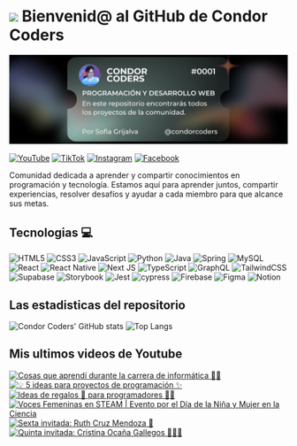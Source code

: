 # <img src="https://media.giphy.com/media/lGhBlBMIN2XsEteTN3/giphy.gif" width="100"/> Bienvenid@ al GitHub de Condor Coders

![Banner de Condor Coders](banner-github-condor-coders.png)

[![YouTube](https://img.shields.io/badge/YouTube-%23FF0000.svg?style=for-the-badge&logo=YouTube&logoColor=white)](https://www.youtube.com/@condorcoders)
[![TikTok](https://img.shields.io/badge/TikTok-%23000000.svg?style=for-the-badge&logo=TikTok&logoColor=white)](https://www.tiktok.com/@condorcoders)
[![Instagram](https://img.shields.io/badge/Instagram-%23E4405F.svg?style=for-the-badge&logo=Instagram&logoColor=white)](https://www.instagram.com/condorcoders/)
[![Facebook](https://img.shields.io/badge/Facebook-%231877F2.svg?style=for-the-badge&logo=Facebook&logoColor=white)](https://www.facebook.com/condorcoders/)

Comunidad dedicada a aprender y compartir conocimientos en programación y tecnología. Estamos aquí para aprender juntos, compartir experiencias, resolver desafíos y ayudar a cada miembro para que alcance sus metas.

## Tecnologias 💻
![HTML5](https://img.shields.io/badge/html5-%23E34F26.svg?style=for-the-badge&logo=html5&logoColor=white)
![CSS3](https://img.shields.io/badge/css3-%231572B6.svg?style=for-the-badge&logo=css3&logoColor=white)
![JavaScript](https://img.shields.io/badge/javascript-%23323330.svg?style=for-the-badge&logo=javascript&logoColor=%23F7DF1E)
![Python](https://img.shields.io/badge/python-3670A0?style=for-the-badge&logo=python&logoColor=ffdd54)
![Java](https://img.shields.io/badge/java-%23ED8B00.svg?style=for-the-badge&logo=openjdk&logoColor=white)
![Spring](https://img.shields.io/badge/spring-%236DB33F.svg?style=for-the-badge&logo=spring&logoColor=white)
![MySQL](https://img.shields.io/badge/mysql-%2300f.svg?style=for-the-badge&logo=mysql&logoColor=white)
<br/>
![React](https://img.shields.io/badge/react-%2320232a.svg?style=for-the-badge&logo=react&logoColor=%2361DAFB)
![React Native](https://img.shields.io/badge/react_native-%2320232a.svg?style=for-the-badge&logo=react&logoColor=%2361DAFB)
![Next JS](https://img.shields.io/badge/Next-black?style=for-the-badge&logo=next.js&logoColor=white)
![TypeScript](https://img.shields.io/badge/typescript-%23007ACC.svg?style=for-the-badge&logo=typescript&logoColor=white)
![GraphQL](https://img.shields.io/badge/-GraphQL-E10098?style=for-the-badge&logo=graphql&logoColor=white)
![TailwindCSS](https://img.shields.io/badge/tailwindcss-%2338B2AC.svg?style=for-the-badge&logo=tailwind-css&logoColor=white)
<br/>
![Supabase](https://img.shields.io/badge/Supabase-3ECF8E?style=for-the-badge&logo=supabase&logoColor=white)
![Storybook](https://img.shields.io/badge/-Storybook-FF4785?style=for-the-badge&logo=storybook&logoColor=white)
![Jest](https://img.shields.io/badge/-jest-%23C21325?style=for-the-badge&logo=jest&logoColor=white)
![cypress](https://img.shields.io/badge/-cypress-%23E5E5E5?style=for-the-badge&logo=cypress&logoColor=058a5e)
![Firebase](https://img.shields.io/badge/Firebase-039BE5?style=for-the-badge&logo=Firebase&logoColor=white)
![Figma](https://img.shields.io/badge/figma-%23F24E1E.svg?style=for-the-badge&logo=figma&logoColor=white)
![Notion](https://img.shields.io/badge/Notion-%23000000.svg?style=for-the-badge&logo=notion&logoColor=white)

## Las estadisticas del repositorio
![Condor Coders' GitHub stats](https://github-readme-stats.vercel.app/api?username=condorcoders&show_icons=true&theme=dark) ![Top Langs](https://github-readme-stats.vercel.app/api/top-langs/?username=condorcoders&layout=compact&theme=dark)

## Mis ultimos videos de Youtube
<!-- BEGIN YOUTUBE-CARDS -->
[![Cosas que aprendí durante la carrera de informática 👩‍💻](https://ytcards.demolab.com/?id=Hb2nuimLb8g&title=Cosas+que+aprend%C3%AD+durante+la+carrera+de+inform%C3%A1tica+%F0%9F%91%A9%E2%80%8D%F0%9F%92%BB&lang=en&timestamp=1709837252&background_color=%230d1117&title_color=%23ffffff&stats_color=%23dedede&max_title_lines=1&width=250&border_radius=5 "Cosas que aprendí durante la carrera de informática 👩‍💻")](https://www.youtube.com/watch?v=Hb2nuimLb8g)
[![💡 5 ideas para proyectos de programación ✨](https://ytcards.demolab.com/?id=rR3Yiev2GcQ&title=%F0%9F%92%A1+5+ideas+para+proyectos+de+programaci%C3%B3n+%E2%9C%A8&lang=en&timestamp=1708707644&background_color=%230d1117&title_color=%23ffffff&stats_color=%23dedede&max_title_lines=1&width=250&border_radius=5 "💡 5 ideas para proyectos de programación ✨")](https://www.youtube.com/watch?v=rR3Yiev2GcQ)
[![Ideas de regalos 🎁  para programadores 🧑‍💻](https://ytcards.demolab.com/?id=PE_vmXxKWbc&title=Ideas+de+regalos+%F0%9F%8E%81++para+programadores+%F0%9F%A7%91%E2%80%8D%F0%9F%92%BB&lang=en&timestamp=1708621226&background_color=%230d1117&title_color=%23ffffff&stats_color=%23dedede&max_title_lines=1&width=250&border_radius=5 "Ideas de regalos 🎁  para programadores 🧑‍💻")](https://www.youtube.com/watch?v=PE_vmXxKWbc)
[![Voces Femeninas en STEAM |  Evento por el Día de la Niña y Mujer en la Ciencia](https://ytcards.demolab.com/?id=6lEdeamp-J8&title=Voces+Femeninas+en+STEAM+%7C++Evento+por+el+D%C3%ADa+de+la+Ni%C3%B1a+y+Mujer+en+la+Ciencia&lang=en&timestamp=1707611048&background_color=%230d1117&title_color=%23ffffff&stats_color=%23dedede&max_title_lines=1&width=250&border_radius=5 "Voces Femeninas en STEAM |  Evento por el Día de la Niña y Mujer en la Ciencia")](https://www.youtube.com/watch?v=6lEdeamp-J8)
[![Sexta invitada: Ruth Cruz Mendoza 🎨](https://ytcards.demolab.com/?id=f2Ak2iH0nHI&title=Sexta+invitada%3A+Ruth+Cruz+Mendoza+%F0%9F%8E%A8&lang=en&timestamp=1707498029&background_color=%230d1117&title_color=%23ffffff&stats_color=%23dedede&max_title_lines=1&width=250&border_radius=5 "Sexta invitada: Ruth Cruz Mendoza 🎨")](https://www.youtube.com/watch?v=f2Ak2iH0nHI)
[![Quinta invitada: Cristina Ocaña Gallegos 🔬🧬🧪](https://ytcards.demolab.com/?id=_PgdV1oEzQ4&title=Quinta+invitada%3A+Cristina+Oca%C3%B1a+Gallegos+%F0%9F%94%AC%F0%9F%A7%AC%F0%9F%A7%AA&lang=en&timestamp=1707411634&background_color=%230d1117&title_color=%23ffffff&stats_color=%23dedede&max_title_lines=1&width=250&border_radius=5 "Quinta invitada: Cristina Ocaña Gallegos 🔬🧬🧪")](https://www.youtube.com/watch?v=_PgdV1oEzQ4)
<!-- END YOUTUBE-CARDS -->
